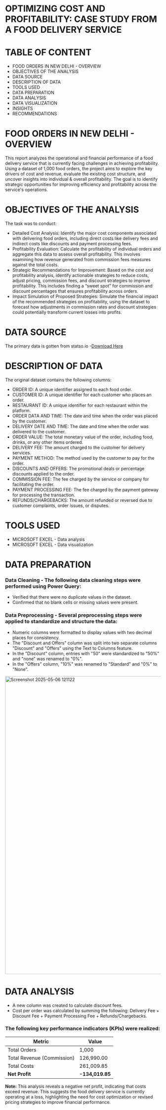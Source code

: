# OPTIMIZING COST AND PROFITABILITY: CASE STUDY FROM A FOOD DELIVERY SERVICE

# TABLE OF CONTENT
- FOOD ORDERS IN NEW DELHI - OVERVIEW
- OBJECTIVES OF THE ANALYSIS
- DATA SOURCE
- DESCRIPTION OF DATA
- TOOLS USED
- DATA PREPARATION
- DATA ANALYSIS
- DATA VISUALIZATION
- INSIGHTS
- RECOMMENDATIONS

# FOOD ORDERS IN NEW DELHI - OVERVIEW
This report analyzes the operational and financial performance of a food delivery service that is currently facing challenges in achieving profitability. Using a dataset of 1,000 food orders, the project aims to explore the key drivers of cost and revenue, evaluate the existing cost structure, and uncover insights into individual & overall profitability. The goal is to identify strategic opportunities for improving efficiency and profitability across the service's operations.

# OBJECTIVES OF THE ANALYSIS
The task was to conduct:
- Detailed Cost Analysis: Identify the major cost components associated with delivering food orders, including direct costs like delivery fees and indirect costs like discounts and payment processing fees.
- Profitability Evaluation: Calculate the profitability of individual orders and aggregate this data to assess overall profitability. This involves examining how revenue generated from commission fees measures against the total costs.
- Strategic Recommendations for Improvement: Based on the cost and profitability analysis, identify actionable strategies to reduce costs, adjust pricing, commission fees, and discount strategies to improve profitability. This includes finding a “sweet spot” for commission and discount percentages that ensures profitability across orders.
- Impact Simulation of Proposed Strategies: Simulate the financial impact of the recommended strategies on profitability, using the dataset to forecast how adjustments in commission rates and discount strategies could potentially transform current losses into profits.

# DATA SOURCE
The primary data is gotten from statso.io -[Download Here](https://statso.io/wp-content/uploads/2024/02/food_orders_new_delhi.csv)

# DESCRIPTION OF DATA
The original dataset contains the following columns:
- ORDER ID: A unique identifier assigned to each food order.
- CUSTOMER ID: A unique identifier for each customer who places an order.
- RESTAURANT ID: A unique identifier for each restaurant within the platform.
- ORDER DATA AND TIME: The date and time when the order was placed by the customer.
- DELIVERY DATE AND TIME: The date and time when the order was delivered to the customer.
- ORDER VALUE: The total monetary value of the order, including food, drinks, or any other items ordered.
- DELIVERY FEE: The amount charged to the customer for delivery services.
- PAYMENT METHOD: The method used by the customer to pay for the order.
- DISCOUNTS AND OFFERS: The promotional deals or percentage discounts applied to the order.
- COMMISSION FEE: The fee charged by the service or company for facilitating the order.
- PAYMENT PROCESSING FEE: The fee charged by the payment gateway for processing the transaction.
- REFUNDS/CHARGEBACKS: The amount refunded or reversed due to customer complaints, order issues, or disputes.

# TOOLS USED
- MICROSOFT EXCEL - Data analysis
- MICROSOFT EXCEL - Data visualization

# DATA PREPARATION
### Data Cleaning - The following data cleaning steps were performed using Power Query:
- Verified that there were no duplicate values in the dataset.
- Confirmed that no blank cells or missing values were present.
### Data Preprocessing - Several preprocessing steps were applied to standardize and structure the data:
- Numeric columns were formatted to display values with two decimal places for consistency.
- The "Discount and Offers" column was split into two separate columns "Discount" and "Offers" using the Text to Columns feature.
- In the "Discount" column, entries with "50" were standardized to "50%" and "none" was renamed to "0%".
- In the "Offers" column, "10%" was renamed to "Standard" and "0%" to "None".

<img width="960" alt="Screenshot 2025-05-06 121122" src="https://github.com/user-attachments/assets/f054c97e-5763-4588-9695-1bc501f736d8" />

# DATA ANALYSIS
- A new column was created to calculate discount fees.
- Cost per order was calculated by summing the following:
 Delivery Fee + Discount Fee + Payment Processing Fee + Refunds/Chargebacks.
### The following key performance indicators (KPIs) were realized:

| Metric                      | Value        |
|----------------------------|--------------|
| Total Orders               | 1,000        |
| Total Revenue (Commission) | 126,990.00   |
| Total Costs                | 261,009.85   |
| **Net Profit**             | **-134,019.85** |

**Note:** This analysis reveals a negative net profit, indicating that costs exceed revenue. This suggests the food delivery service is currently operating at a loss, highlighting the need for cost optimization or revised pricing strategies to improve financial performance.
